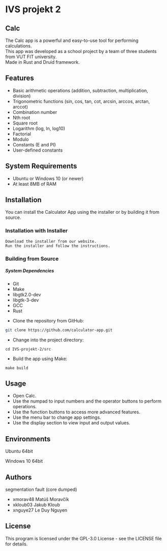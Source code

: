 # IVS projekt 2

## Calc

The Calc app is a powerful and easy-to-use tool for performing calculations.<br>
This app was developed as a school project by a team of three students from VUT FIT university.<br>
Made in Rust and Druid framework.

## Features

- Basic arithmetic operations (addition, subtraction, multiplication, division)
- Trigonometric functions (sin, cos, tan, cot, arcsin, arccos, arctan, arccot)
- Combination number
- Nth root
- Square root
- Logarithm (log, ln, log10)
- Factorial
- Modulo
- Constants (E and PI)
- User-defined constants

## System Requirements

- Ubuntu or Windows 10 (or newer)
- At least 8MB of RAM

## Installation

You can install the Calculator App using the installer or by building it from source.
### Installation with Installer

    Download the installer from our website.
    Run the installer and follow the instructions.

### Building from Source
##### System Dependencies
- Git
- Make
- libgtk2.0-dev
- libgtk-3-dev
- GCC
- Rust

+ Clone the repository from GitHub:

```sh
git clone https://github.com/calculator-app.git
```

+ Change into the project directory:

```
cd IVS-projekt-2/src
```

+ Build the app using Make:

```
make build
```

## Usage

+ Open Calc.
+ Use the numpad to input numbers and the operator buttons to perform operations.
+ Use the function buttons to access more advanced features.
+ Use the menu bar to change app settings.
+ Use the display section to view input and output values.

Environments
-----------

Ubuntu 64bit

Windows 10 64bit

Authors
-----------

segmentation fault (core dumped)
- xmorav48 Matúš Moravčík 
- xkloub03 Jakub Kloub
- xnguye27 Le Duy Nguyen

## License

This program is licensed under the GPL-3.0 License - see the LICENSE file for details.

